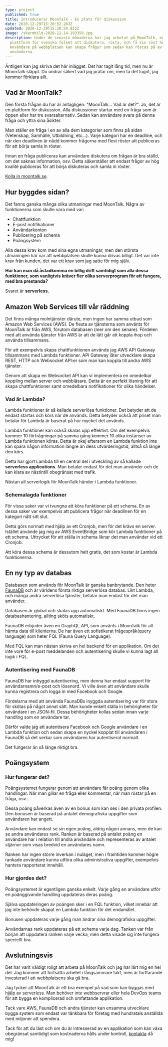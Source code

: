 ```yaml
---
type: project
published: true
title: Introducerar MoonTalk - En plats för diskussion
date: 2020-12-29T15:20:52.263Z
updated: 2020-12-29T15:20:54.815Z
image: /skarmbild-2020-12-14-193350.jpg
description: Under de senaste månaderna har jag arbetat på MoonTalk, en
  plattform för svenska folket att diskutera, rösta, och få sin röst hörd.
  Användare på webbplatsen kan skapa frågor som sedan kan röstas på av resten
  användarna.
---
```

Äntligen kan jag skriva det här inlägget. Det har tagit lång tid, men nu är MoonTalk släppt. Du undrar säkert vad jag pratar om, men ta det lugnt, jag kommer förklara allt.

## Vad är MoonTalk?

Den första frågan du har är antagligen: "MoonTalk... Vad är det?". Jo, det är en plattform för diskussion. Alla diskussioner startar med en fråga som är öppen eller har tre svarsalternativ. Sedan kan användare svara på denna fråga och yttra sina åsikter.

Man ställer en fråga i en av alla dem kategorier som finns på sidan (Vetenskap, Samhälle, Utbildning, etc...). Varje kategori har en deadline, och när den deadlinen är nådd kommer frågorna med flest röster att publiceras för att börja samla in röster.

Innan en fråga publiceras kan användare diskutera om frågan är bra ställd, om det saknas information, osv. Detta säkerställer att endast frågor av hög kvalité publiceras för att börja diskuteras och samla in röster.

[Kolla in moontalk.se](https://moontalk.se).

## Hur byggdes sidan?

Det fanns ganska många olika utmaningar med MoonTalk. Några av funktionerna som skulle vara med var:

* Chattfunktion
* E-post notifikationer
* Användarkonton
* Publicering på schema
* Poängsystem

Alla dessa krav kom med sina egna utmaningar, men den största utmaningen här var att webbplatsen skulle kunna drivas billigt. Det var inte krav från kunden, det var ett krav som jag satte för mig själv.

**Hur kan man då åstadkomma en billig drift samtidigt som alla dessa funktioner, som vanligtvis kräver fler olika serverprogram för att fungera, med bra prestanda?**

Svaret är **serverless.**

## Amazon Web Services till vår räddning

Det finns många molntjänster därute, men ingen har samma utbud som Amazon Web Services (AWS). De flesta av tjänsterna som använts för MoonTalk är från AWS, förutom databasen (mer om den senare). Fördelen med att använda tjänster från AWS är att de lätt går att koppla ihop och använda tillsammans.

För att exempelvis skapa chattfunktionen använde jag AWS API Gateway tillsammans med Lambda funktioner. API Gateway låter utvecklare skapa REST, HTTP och Websocket API:er som man kan koppla till andra AWS tjänster.

Genom att skapa en Websocket API kan vi implementera en omedelbar koppling mellan server och webbläsare. Detta är en perfekt lösning för att skapa chattfunktioner samt omedelbara notifikationer för olika händelser.

### Vad är Lambda?

Lambda funktioner är så kallade serverlösa funktioner. Det betyder att de endast startas och körs när de används. Detta betyder också att priset man betalar för Lambda är baserat på hur mycket det används.

Lambda funktioner kan också skalas upp effektivt. Om det exempelvis kommer 10 förfrågningar på samma gång kommer 10 olika instanser av Lambda funktionen köras. Detta är okej eftersom en Lambda funktion inte kan spara någon information längre än dess utvärderingstid, alltså så länge den körs.

Detta har gjort Lambda till en central del i utveckling av så kallade **serverless applications**. Man betalar endast för det man använder och de kan klara av nästintill obegränsat med trafik.

Nästan all serverlogik för MoonTalk händer i Lambda funktioner.

### Schemalagda funktioner

För vissa saker var vi tvungna att köra funktioner på ett schema. En av dessa saker var exempelvis att publicera frågor när deadlinen för en kategori nått sitt slut.

Detta görs normalt med hjälp av ett Cronjob, men för det krävs en server. Istället använde jag mig av AWS EventBridge som kör Lambda funktioner på ett schema. Uttrycket för att ställa in schema liknar det man använder vid ett Cronjob.

Att köra dessa schema är dessutom helt gratis, det som kostar är Lambda funktionerna.

## En ny typ av databas

Databasen som används för MoonTalk är ganska banbrytande. Den heter [FaunaDB](https://fauna.com) och är världens första riktiga serverlösa databas. Likt Lambda, och många andra serverlösa tjänster, betalar man endast för det man använder.

Databasen är global och skalas upp automatiskt. Med FaunaDB finns ingen databashantering, allting sköts automatiskt.

FaunaDB erbjuder även en GraphQL API, som använts i MoonTalk för att hämta data till klienterna. De har även ett sofistikerat frågespråk(query language) som heter FQL (Fauna Query Language).

Med FQL kan man nästan skriva en hel backend för en applikation. Om det inte vore för e-post meddelanden och autentisering skulle vi kunna lagt all logik i FQL.

### Autentisering med FaunaDB

FaunaDB har inbyggd autentisering, men denna har endast support för användarnamn/e-post och lösenord. Vi ville även att användare skulle kunna registrera och logga in med Facebook och Google.

Fördelarna med att använda FaunaDBs inyggda autentisering var för stora för skötas på något annat sätt. Man kunde enkelt ställa in behörigheter för användare i en JSON-fil. Dessa behörigheter kollas sedan innan varje handling som en användare tar.

Därför valde jag att autentisera Facebook och Google användare i en Lambda funktion och sedan skapa en nyckel kopplat till användaren i FaunaDB så det verkar som användaren har autentiserat normalt.

Det fungerar än så länge riktigt bra.

## Poängsystem

### Hur fungerar det?

Poängsystemet fungerar genom att användare får poäng genom olika handlingar. När man gillar en fråga eller kommentar, när man röstar på en fråga, osv...

Dessa poäng påverkas även av en bonus som kan ses i den privata profilen. Den bonusen är baserad på antalet demografiska uppgifter som användaren har angett.

Användare kan endast se sin egen poäng, aldrig någon annans, men de kan se andra användares rank. Ranken är baserad på antalet poäng en användare har i relation till andra användare och representeras av antalet stjärnor som visas bredvid en användares namn.

Ranken har ingen större inverkan i nuläget, men i framtiden kommer högre rankade användare kunna utföra olika administrativa uppgifter, exempelvis hantera rapporterat innehåll.

### Hur gjordes det?

Poängsystemet är egentligen ganska enkelt. Varje gång en användare utför en poänggivande handling uppdateras deras poäng.

Själva uppdateringen av poängen sker i en FQL funktion, vilket innebär att jag inte behövde skapat en Lambda funktion för det endamålet.

Bonusen uppdateras varje gång man ändrar sina demografiska uppgifter.

Användarnas rank uppdateras på ett schema varje dag. Tanken var från början att uppdatera ranken varje vecka, men detta visade sig inte fungera speciellt bra.

## Avslutningsvis

Det har varit väldigt roligt att arbeta på MoonTalk och jag har lärt mig en hel del. Jag kommer att fortsätta arbetet i långsammare takt, men är fortfarande investerad i att webbplatsens ska gå bra.

Jag tycker att MoonTalk är ett bra exempel på vad som kan byggas med hjälp av serverless. Man behöver inte webbservrar eller hela DevOps teams för att bygga en komplicerad och omfattande applikation.

Tack vare AWS, FaunaDB och andra tjänster kan ensamma utvecklare bygga system som endast var tänkbara för företag med hundratals anställda med miljoner att spendera.

Tack för att du läst och om du är intresserad av en applikation som kan växa obegränsat samtidigt som kostnaderna hålls under kontroll, [kontakta](/kontakt) då mig!